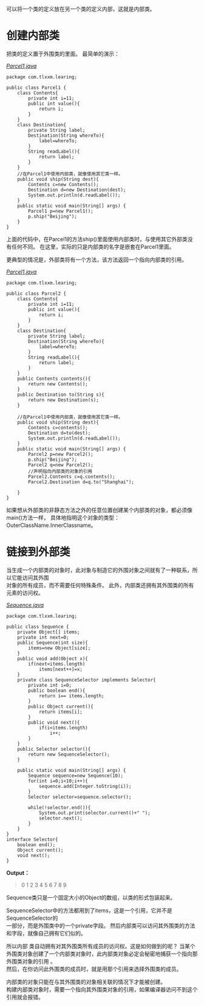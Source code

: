 可以将一个类的定义放在另一个类的定义内部，这就是内部类。

# 创建内部类

把类的定义置于外围类的里面。
最简单的演示：



*[Parcel1.java](src/innerClass/src/com/tlxxm/learing/Parcel1.java)*

	package com.tlxxm.learing;
	
	public class Parcel1 {
	    class Contents{
	        private int i=11;
	        public int value(){
	            return i;
	        }
	    }
	    class Destination{
	        private String label;
	        Destination(String whereTo){
	            label=whereTo;
	        }
	        String readLabel(){
	            return label;
	        }
	    }
	    //在Parcel1中使用内部类，就像使用其它类一样。
	    public void ship(String dest){
	        Contents c=new Contents();
	        Destination d=new Destination(dest);
	        System.out.println(d.readLabel());
	    }
	    public static void main(String[] args) {
	        Parcel1 p=new Parcel1();
	        p.ship("Beijing");
	    }
	}	
	

上面的代码中，在Parcel1的方法ship()里面使用内部类时，与使用其它外部类没有任何不同。
在这里，实际的只是内部类的名字是嵌套在Parcel1里面。

更典型的情况是，外部类将有一个方法，该方法返回一个指向内部类的引用。


*[Parcel1.java](src/innerClass/src/com/tlxxm/learing/Parcel1.java)*
	
	package com.tlxxm.learing;
	
	public class Parcel2 {
	    class Contents{
	        private int i=11;
	        public int value(){
	            return i;
	        }
	    }
	    class Destination{
	        private String label;
	        Destination(String whereTo){
	            label=whereTo;
	        }
	        String readLabel(){
	            return label;
	        }
	    }
	    public Contents contents(){
	        return new Contents();
	    }
	    public Destination to(String s){
	        return new Destination(s);
	    }
	
	    //在Parcel1中使用内部类，就像使用其它类一样。
	    public void ship(String dest){
	        Contents c=contents();
	        Destination d=to(dest);
	        System.out.println(d.readLabel());
	    }
	    public static void main(String[] args) {
	        Parcel2 p=new Parcel2();
	        p.ship("Beijing");
	        Parcel2 q=new Parcel2();
	        //声明指向内部类的对象的引用
	        Parcel2.Contents c=q.contents();
	        Parcel2.Destination d=q.to("Shanghai");
	
	    }
	}

如果想从外部类的非静态方法之外的任意位置创建某个内部类的对象，都必须像main()方法一样，
具体地指明这个对象的类型：OuterClassName.InnerClassname。

# 链接到外部类

当生成一个内部类的对象时，此对象与制造它的外围对象之间就有了一种联系，所以它能访问其外围  
对象的所有成员，而不需要任何特殊条件。
此外，内部类还拥有其外围类的所有元素的访问权。

*[Sequence.java](src/innerClass3/src/com/tlxxm/learing/Sequence.java)*

	
	package com.tlxxm.learing;
	
	public class Sequence {
	    private Object[] items;
	    private int next=0;
	    public Sequence(int size){
	        items=new Object[size];
	    }
	    public void add(Object x){
	        if(next<items.length)
	            items[next++]=x;
	    }
	    private class SequenceSelector implements Selector{
	        private int i=0;
	        public boolean end(){
	            return i== items.length;
	        }
	        public Object current(){
	            return items[i];
	        }
	        public void next(){
	            if(i<items.length)
	                i++;
	        }
	    }
	    public Selector selector(){
	        return new SequenceSelector();
	    }
	
	    public static void main(String[] args) {
	        Sequence sequence=new Sequence(10);
	        for(int i=0;i<10;i++){
	            sequence.add(Integer.toString(i));
	        }
	        Selector selector=sequence.selector();
	
	        while(!selector.end()){
	            System.out.print(selector.current()+" ");
	            selector.next();
	        }
	    }
	}
	interface Selector{
	    boolean end();
	    Object current();
	    void next();
	}
	
**Output：**
>0 1 2 3 4 5 6 7 8 9 

Sequence类只是一个固定大小的Object的数组，以类的形式包装起来。

SequenceSelector中的方法都用到了items，这是一个引用，它并不是SequenceSelector的  
一部分，而是外围类中的一个private字段。
然后内部类可以访问其外围类的方法和字段，就像自己拥有它们似的。

所以内部 类自动拥有对其外围类所有成员的访问权。这是如何做到的呢？
当某个外围类对象创建了一个内部类对象时，此内部类对象必定会秘密地捕获一个指向那  
外围类对象的引用 。  
然后，在你访问此外围类的成员时，就是用那个引用来选择外围类的成员。

内部类的对象只能在与其外围类的对象相关联的情况下才能被创建。  
构建内部类对象时，需要一个指向其外围类对象的引用，如果编译器访问不到这个引用就会报错。